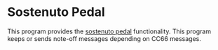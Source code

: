 # Sostenuto Pedal
This program provides the [sostenuto pedal](https://en.wikipedia.org/wiki/Piano_pedals#Sostenuto_pedal) functionality. This program keeps or sends note-off messages depending on CC66 messages.

